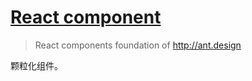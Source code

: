 # [React component](https://github.com/react-component)
> React components foundation of http://ant.design

颗粒化组件。
